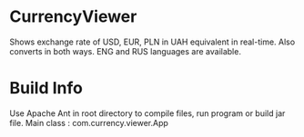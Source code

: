 # CurrencyViewer
Shows exchange rate of USD, EUR, PLN in UAH equivalent in real-time. Also converts in both ways.
ENG and RUS languages are available.
# Build Info
Use Apache Ant in root directory to compile files, run program or build jar file.
 Main class : com.currency.viewer.App
